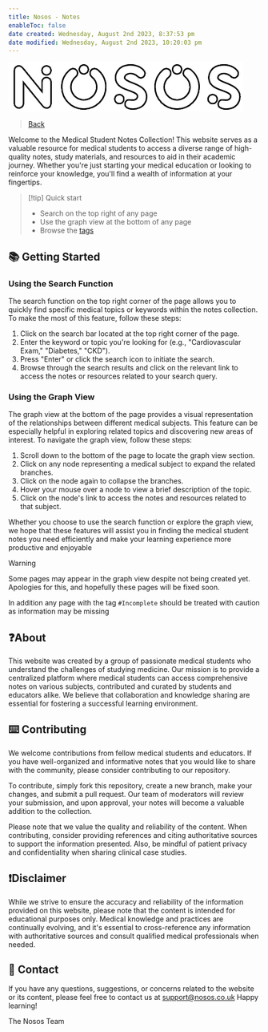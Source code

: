 ```yaml
---
title: Nosos - Notes
enableToc: false
date created: Wednesday, August 2nd 2023, 8:37:53 pm
date modified: Wednesday, August 2nd 2023, 10:20:03 pm
---
```


![|275](z_attachments/logo5.png)

> [Back](https://www.nosos.co.uk/landing)

Welcome to the Medical Student Notes Collection! This website serves as a valuable resource for medical students to access a diverse range of high-quality notes, study materials, and resources to aid in their academic journey. Whether you're just starting your medical education or looking to reinforce your knowledge, you'll find a wealth of information at your fingertips.

> [!tip] Quick start 
> - Search on the top right of any page
> - Use the graph view at the bottom of any page
> - Browse the [tags](https://notes.nosos.co.uk/tags/)
## 📚 Getting Started

### Using the Search Function

The search function on the top right corner of the page allows you to quickly find specific medical topics or keywords within the notes collection. To make the most of this feature, follow these steps:

1. Click on the search bar located at the top right corner of the page.
2. Enter the keyword or topic you're looking for (e.g., "Cardiovascular Exam," "Diabetes," "CKD").
3. Press "Enter" or click the search icon to initiate the search.
4. Browse through the search results and click on the relevant link to access the notes or resources related to your search query.

### Using the Graph View

The graph view at the bottom of the page provides a visual representation of the relationships between different medical subjects. This feature can be especially helpful in exploring related topics and discovering new areas of interest. To navigate the graph view, follow these steps:

1. Scroll down to the bottom of the page to locate the graph view section.
2. Click on any node representing a medical subject to expand the related branches.
3. Click on the node again to collapse the branches.
4. Hover your mouse over a node to view a brief description of the topic.
5. Click on the node's link to access the notes and resources related to that subject.

Whether you choose to use the search function or explore the graph view, we hope that these features will assist you in finding the medical student notes you need efficiently and make your learning experience more productive and enjoyable

>[!Warning]
>Some pages may appear in the graph view despite not being created yet. Apologies for this, and hopefully these pages will be fixed soon.
>
>In addition any page with the tag `#Incomplete` should be treated with caution as information may be missing


## ❓About

This website was created by a group of passionate medical students who understand the challenges of studying medicine. Our mission is to provide a centralized platform where medical students can access comprehensive notes on various subjects, contributed and curated by students and educators alike. We believe that collaboration and knowledge sharing are essential for fostering a successful learning environment.

## ⌨️ Contributing

We welcome contributions from fellow medical students and educators. If you have well-organized and informative notes that you would like to share with the community, please consider contributing to our repository.

To contribute, simply fork this repository, create a new branch, make your changes, and submit a pull request. Our team of moderators will review your submission, and upon approval, your notes will become a valuable addition to the collection.

Please note that we value the quality and reliability of the content. When contributing, consider providing references and citing authoritative sources to support the information presented. Also, be mindful of patient privacy and confidentiality when sharing clinical case studies.

## ❗Disclaimer

While we strive to ensure the accuracy and reliability of the information provided on this website, please note that the content is intended for educational purposes only. Medical knowledge and practices are continually evolving, and it's essential to cross-reference any information with authoritative sources and consult qualified medical professionals when needed.

## 📧 Contact

If you have any questions, suggestions, or concerns related to the website or its content, please feel free to contact us at support@nosos.co.uk
Happy learning!

The Nosos Team

